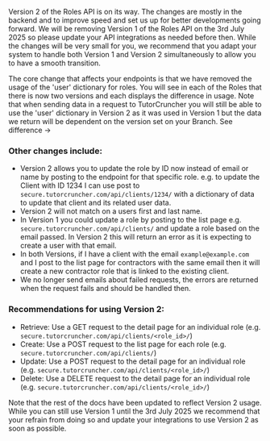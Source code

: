 Version 2 of the Roles API is on its way. The changes are mostly in the backend and to improve speed and set us up for better developments going forward.
We will be removing Version 1 of the Roles API on the 3rd July 2025 so please update your API integrations as needed before then.
While the changes will be very small for you, we recommend that you adapt your system to handle both Version 1 and Version 2 
simultaneously to allow you to have a smooth transition.

The core change that affects your endpoints is that we have removed the usage of the 'user' dictionary for roles. You will 
see in each of the Roles that there is now two versions and each displays the difference in usage. Note that when sending 
data in a request to TutorCruncher you will still be able to use the 'user' dictionary in Version 2 as it was used in Version 1
but the data we return will be dependent on the version set on your Branch. See difference ->

### Other changes include:
* Version 2 allows you to update the role by ID now instead of email or name by posting to the endpoint for that specific role. e.g. to update the Client with ID 1234 I can use post to `secure.tutorcruncher.com/api/clients/1234/` with a dictionary of data to update that client and its related user data.
* Version 2 will not match on a users first and last name.
* In Version 1 you could update a role by posting to the list page e.g. `secure.tutorcruncher.com/api/clients/` and update a role based on the email passed. In Version 2 this will return an error as it is expecting to create a user with that email. 
* In both Versions, if I have a client with the email `example@example.com` and I post to the list page for contractors with the same email then it will create a new contractor role that is linked to the existing client.
* We no longer send emails about failed requests, the errors are returned when the request fails and should be handled then.

### Recommendations for using Version 2:
* Retrieve: Use a GET request to the detail page for an individual role (e.g. `secure.tutorcruncher.com/api/clients/<role_id>/`)
* Create: Use a POST request to the list page for each role (e.g. `secure.tutorcruncher.com/api/clients/`)
* Update: Use a POST request to the detail page for an individual role (e.g. `secure.tutorcruncher.com/api/clients/<role_id>/`)
* Delete: Use a DELETE request to the detail page for an individual role (e.g. `secure.tutorcruncher.com/api/clients/<role_id>/`)

Note that the rest of the docs have been updated to reflect Version 2 usage. While you can still use Version 1 until the 3rd July 2025
we recommend that your refrain from doing so and update your integrations to use Version 2 as soon as possible.